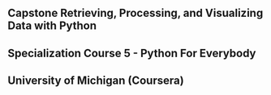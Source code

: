 ##  Capstone Retrieving, Processing, and Visualizing Data with Python
##  Specialization Course 5 - Python For Everybody
##  University of Michigan (Coursera)
